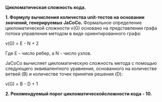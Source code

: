 **Цикломатическая сложность кода.**

**1. Формулу вычисления количества unit-тестов на основании значений, генерируемых JaCoCo.**
Формальное определение цикломатической сложности v(G) основано на представлении графа потока управления методом в виде ориентированного графа:

v(G) = E - N + 2

Где E - число ребер, а N - число узлов. 

JaCoCo вычисляет цикломатическую сложность метода с помощью следующего эквивалентного уравнения, основанного на количестве ветвей (B) и количестве точек принятия решения (D):

v(G) = B - D + 1

**2. Рекомендуемый порог цикломатическойсложности кода - 10.** 
